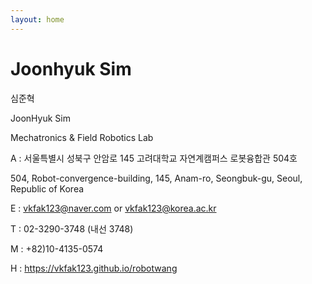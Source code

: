 ```yaml
---
layout: home
---
```


# Joonhyuk Sim

심준혁

JoonHyuk Sim

Mechatronics & Field Robotics Lab

A : 서울특별시 성북구 안암로 145 고려대학교 자연계캠퍼스 로봇융합관 504호

504, Robot-convergence-building, 145, Anam-ro, Seongbuk-gu, Seoul, Republic of Korea

E : vkfak123@naver.com or vkfak123@korea.ac.kr

T : 02-3290-3748 (내선 3748)

M : +82)10-4135-0574

H : https://vkfak123.github.io/robotwang